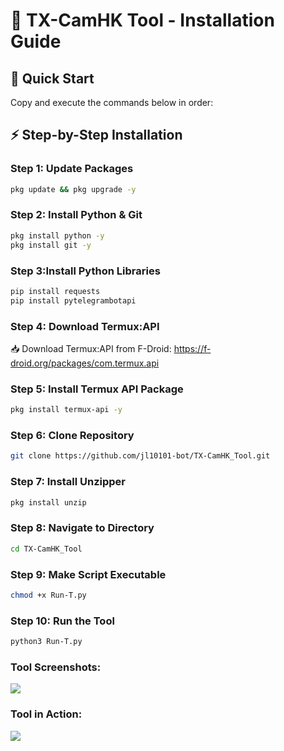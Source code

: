 # 📱 TX-CamHK Tool - Installation Guide

## 🚀 Quick Start
Copy and execute the commands below in order:

## ⚡ Step-by-Step Installation

### **Step 1**: Update Packages
```bash
pkg update && pkg upgrade -y
```

### **Step 2**: Install Python & Git
```bash
pkg install python -y
pkg install git -y
```

### **Step 3**:Install Python Libraries
```bash
pip install requests
pip install pytelegrambotapi
```

### **Step 4**: Download Termux:API 

📥 Download Termux:API from F-Droid:
https://f-droid.org/packages/com.termux.api

### **Step 5**: Install Termux API Package
```bash
pkg install termux-api -y
```

### **Step 6**: Clone Repository
```bash
git clone https://github.com/jl10101-bot/TX-CamHK_Tool.git
```

### **Step 7**: Install Unzipper
```bash
pkg install unzip
```

### **Step 8**: Navigate to Directory
```bash
cd TX-CamHK_Tool
```

### **Step 9**: Make Script Executable
```bash
chmod +x Run-T.py
```

### **Step 10**: Run the Tool 
```bash
python3 Run-T.py
```

### **Tool Screenshots**: 

<img src="https://blogger.googleusercontent.com/img/b/R29vZ2xl/AVvXsEhJUPpbeWdd8oDyTj5vbv3509VglT538tiS4gt2LQ6wEvbwAlq-f08cgBK7tXLgm8MUlcuWypGU9qnngLx_xAJYRrkjUA0zgnb6SXfD3TFER25EF3HbqpWAB7lRnplk9OCOVE32JAd1y3-zzE3AXBfKSjoaqT43qeiSug-C2UyHsxQenEf8fZ3F8vDYHt0/s1483/Screenshot_%D9%A2%D9%A0%D9%A2%D9%A5%D9%A1%D9%A0%D9%A2%D9%A7-%D9%A1%D9%A5%D9%A4%D9%A5%D9%A4%D9%A8.jpg">

### **Tool in Action**:

<img src="https://blogger.googleusercontent.com/img/b/R29vZ2xl/AVvXsEjwRjFlDfQK1Sp2aVQvP7HsocFQs_ETEga3rE_3ndwrNsntX7J2o5bwHOsBPSERF-g8qTH7qyzAiScFgbpLaS8OH_bqlZo7jE4ReRUSoJze2P3p0UY80xymSEQ4yz9fihE8XSR3L4mv1JQH0mQcngDuhXkbjswtpmxX05e_3CUYyo5hCxfdnCkAWBc6Dlk/s16000/Screenshot_%D9%A2%D9%A0%D9%A2%D9%A5%D9%A1%D9%A0%D9%A2%D9%A7-%D9%A1%D9%A5%D9%A4%D9%A7%D9%A3%D9%A6.jpg">
